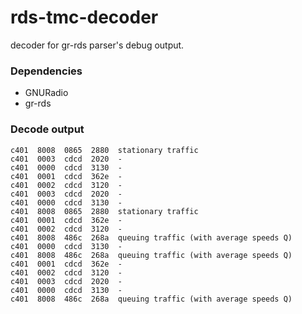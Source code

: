rds-tmc-decoder
===============

decoder for gr-rds parser's debug output.

### Dependencies
* GNURadio
* gr-rds

### Decode output

	c401  8008  0865  2880	stationary traffic
	c401  0003  cdcd  2020	-
	c401  0000  cdcd  3130	-
	c401  0001  cdcd  362e	-
	c401  0002  cdcd  3120	-
	c401  0003  cdcd  2020	-
	c401  0000  cdcd  3130	-
	c401  8008  0865  2880	stationary traffic
	c401  0001  cdcd  362e	-
	c401  0002  cdcd  3120	-
	c401  8008  486c  268a	queuing traffic (with average speeds Q)
	c401  0000  cdcd  3130	-
	c401  8008  486c  268a	queuing traffic (with average speeds Q)
	c401  0001  cdcd  362e	-
	c401  0002  cdcd  3120	-
	c401  0003  cdcd  2020	-
	c401  0000  cdcd  3130	-
	c401  8008  486c  268a	queuing traffic (with average speeds Q)
